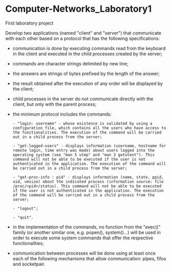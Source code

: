 # Computer-Networks_Laboratory1
First laboratory project 

Develop two applications (named "client" and "server") that communicate with each other based on a protocol that has the following specifications:

- communication is done by executing commands read from the keyboard in the client and executed in the child processes created by the server;
- commands are character strings delimited by new line;
- the answers are strings of bytes prefixed by the length of the answer;
- the result obtained after the execution of any order will be displayed by the client;
- child processes in the server do not communicate directly with the client, but only with the parent process;
- the minimum protocol includes the commands:
  
      - "login: username" - whose existence is validated by using a configuration file, which contains all the users who have access to the functionalities. The execution of the command will be carried out in a child process from the server;
  
      - "get-logged-users" - displays information (username, hostname for remote login, time entry was made) about users logged into the operating system (see "man 5 utmp" and "man 3 getutent"). This command will not be able to be executed if the user is not authenticated in the application. The execution of the command will be carried out in a child process from the server;

      - "get-proc-info : pid" - displays information (name, state, ppid, uid, vmsize) about the indicated process (information source: file /proc/<pid>/status). This command will not be able to be executed if the user is not authenticated in the application. The execution of the command will be carried out in a child process from the server;

      - "logout";

      - "quit".
  
- in the implementation of the commands, no function from the "exec()" family (or another similar one, e.g. popen(), system()...) will be used in order to execute some system commands that offer the respective functionalities;
- communication between processes will be done using at least once each of the following mechanisms that allow communication: pipes, fifos and socketpair.
